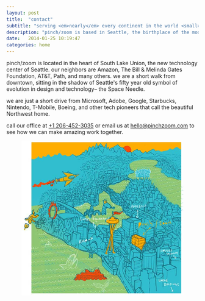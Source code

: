 ```yaml
---
layout: post
title:  "contact"
subtitle: "serving <em>nearly</em> every continent in the world <small>(sorry Antarctica)</small>"
description: "pinch/zoom is based in Seattle, the birthplace of the modern mobile network and the center of innovation in mobile for over thirty years."
date:   2014-01-25 10:19:47
categories: home
---
```


pinch/zoom is located in the heart of South Lake Union, the new technology center of Seattle. our neighbors are Amazon, The Bill & Melinda Gates Foundation, AT&T, Path, and many others. we are a short walk from downtown, sitting in the shadow of Seattle's fifty year old symbol of evolution in design and technology– the Space Needle. 

we are just a short drive from Microsoft, Adobe, Google, Starbucks, Nintendo, T-Mobile, Boeing, and other tech pioneers that call the beautiful Northwest home.

call our office at <a href="tel:2064523035">+1 206-452-3035</a> or email us at <hello@pinchzoom.com> to see how we can make amazing work together.

<div class="images"><figure><img src="/assets/img/seattle.jpg" alt="contact"></figure></div>
